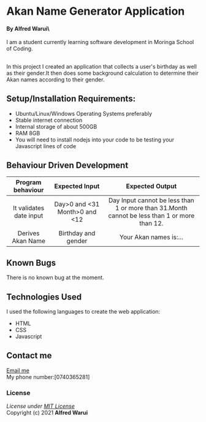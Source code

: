 # Akan Name Generator Application
#### By **Alfred Warui**\
I am a student currently learning software development in Moringa School of Coding.
## 
In this project I created an application that collects a user's birthday as well as their gender.It then does some background calculation to determine their Akan names according to their gender.
## Setup/Installation Requirements:
* Ubuntu/Linux/Windows Operating Systems preferably
* Stable internet connection
* Internal storage of about 500GB
* RAM 8GB 
* You will need to install nodejs into your code to be testing your Javascript lines of code
## Behaviour Driven Development
|Program behaviour|Expected Input|Expected Output|
|:---:            |:---:         |:---:          |
|It validates date input|Day>0 and <31 Month>0 and <12|Day Input cannot be less than 1 or more than 31.Month cannot be less than 1 or more than 12.|
|Derives Akan Name|Birthday and gender|Your Akan names is:...|
## Known Bugs
There is no known bug at the moment.
## Technologies Used
I used the following languages to create the web application: 
  * HTML
  * CSS
  * Javascript
## Contact me
[Email me](alfred.kahenya@student.moringaschool.com)\
My phone number:[0740365281]
### License
*License under [MIT License](LICENSE)*\
Copyright (c) 2021 **Alfred Warui**
